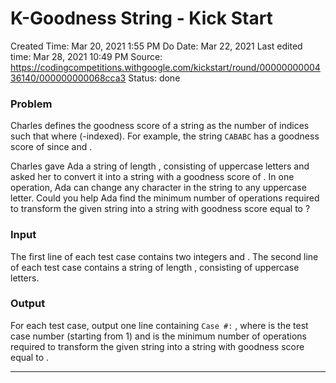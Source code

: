 # K-Goodness String - Kick Start

Created Time: Mar 20, 2021 1:55 PM
Do Date: Mar 22, 2021
Last edited time: Mar 28, 2021 10:49 PM
Source: https://codingcompetitions.withgoogle.com/kickstart/round/0000000000436140/000000000068cca3
Status: done

### Problem

Charles defines the goodness score of a string as the number of indices  such that  where  (-indexed). For example, the string `CABABC` has a goodness score of  since  and .

Charles gave Ada a string  of length , consisting of uppercase letters and asked her to convert it into a string with a goodness score of . In one operation, Ada can change any character in the string to any uppercase letter. Could you help Ada find the minimum number of operations required to transform the given string into a string with goodness score equal to ?

### Input

The first line of each test case contains two integers  and . The second line of each test case contains a string  of length , consisting of uppercase letters.

### Output

For each test case, output one line containing `Case #:` , where  is the test case number (starting from 1) and  is the minimum number of operations required to transform the given string  into a string with goodness score equal to .

---